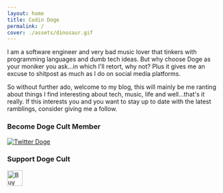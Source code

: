```yaml
---
layout: home
title: Codin Doge
permalink: /
cover: ./assets/dinosaur.gif
---
```


I am a software engineer and very bad music lover that tinkers with programming languages and dumb tech ideas. But why choose Doge as your moniker you ask...in which I'll retort, why not? Plus it gives me an excuse to shitpost as much as I do on social media platforms. 

So without further ado, welcome to my blog, this will mainly be me ranting about things I find interesting about tech, music, life and well...that's it really. If this interests you and you want to stay up to date with the latest ramblings, consider giving me a follow.

### Become Doge Cult Member
[![Twitter Doge](https://img.shields.io/twitter/follow/doge_codes?style=social)](https://twitter.com/intent/follow?screen_name=doge_codes)

### Support Doge Cult
<a href='https://ko-fi.com/B0B5JR72X' target='_blank'><img height='36' style='border:0px;height:36px;' src='https://storage.ko-fi.com/cdn/kofi3.png?v=3' border='0' alt='Buy Me a Coffee at ko-fi.com' /></a>
